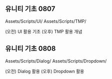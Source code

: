 ## 유니티 기초 0807
Assets/Scripts/UI/
Assets/Scripts/TMP/

(오전) UI 활용 기초
(오후) TMP 활용 개념

## 유니티 기초 0808
Assets/Scripts/Dialog/
Assets/Scripts/Dropdown/

(오전) Dialog 활용
(오후) Dropdown 활용